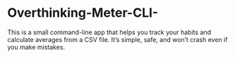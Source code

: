 # Overthinking-Meter-CLI-
This is a small command-line app that helps you track your habits and calculate averages from a CSV file. It’s simple, safe, and won’t crash even if you make mistakes.  
